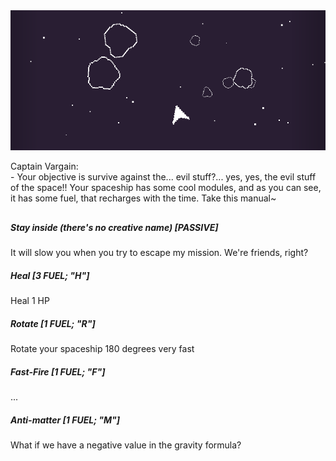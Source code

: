 <img src="./banner.png">

Captain Vargain:  
\- Your objective is survive against the... evil stuff?... yes, yes, the evil stuff of the space!! Your spaceship has some cool modules, and as you can see, it has some fuel, that recharges with the time. Take this manual~
  
 ##
 
<h5> Stay inside (there's no creative name) [PASSIVE] </h5>
<p> It will slow you when you try to escape my mission. We're friends, right? </p>
<h5> Heal [3 FUEL; "H"] </h5>
<p> Heal 1 HP </p>
<h5> Rotate [1 FUEL; "R"] </h5>
<p> Rotate your spaceship 180 degrees very fast </p>
<h5> Fast-Fire [1 FUEL; "F"] </h5>
<p> ... </p>
<h5> Anti-matter [1 FUEL; "M"] </h5>
<p> What if we have a negative value in the gravity formula? </p>
